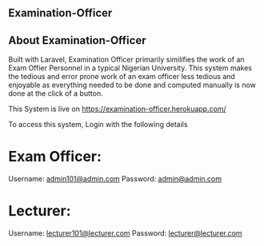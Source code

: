 

## Examination-Officer

## About Examination-Officer
Built with Laravel, Examination Officer primarily similifies the work of an Exam Offier Personnel in a typical Nigerian University.
This system makes the tedious and error prone work of an exam officer less tedious and enjoyable as everything needed to be done 
and computed manually is now done at the click of a button.

This System is live on https://examination-officer.herokuapp.com/

To access this system, Login with the following details

# Exam Officer: 
Username: admin101@admin.com
Password: admin@admin.com

# Lecturer: 
Username: lecturer101@lecturer.com
Password: lecturer@lecturer.com


